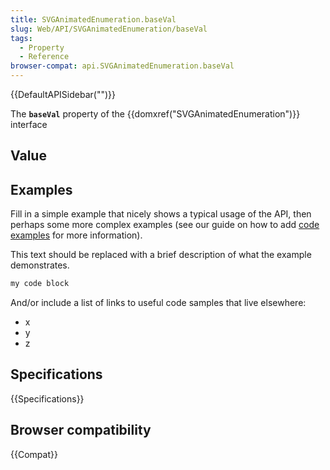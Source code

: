```yaml
---
title: SVGAnimatedEnumeration.baseVal
slug: Web/API/SVGAnimatedEnumeration/baseVal
tags:
  - Property
  - Reference
browser-compat: api.SVGAnimatedEnumeration.baseVal
---
```

{{DefaultAPISidebar("")}}

The **`baseVal`** property of the {{domxref("SVGAnimatedEnumeration")}} interface 

## Value



## Examples

Fill in a simple example that nicely shows a typical usage of the API, then perhaps some more complex examples (see our guide on how to add [code examples](/en-US/docs/MDN/Contribute/Structures/Code_examples) for more information).

This text should be replaced with a brief description of what the example demonstrates.

```js
my code block
```

And/or include a list of links to useful code samples that live elsewhere:

*   x
*   y
*   z

## Specifications

{{Specifications}}

## Browser compatibility

{{Compat}}


